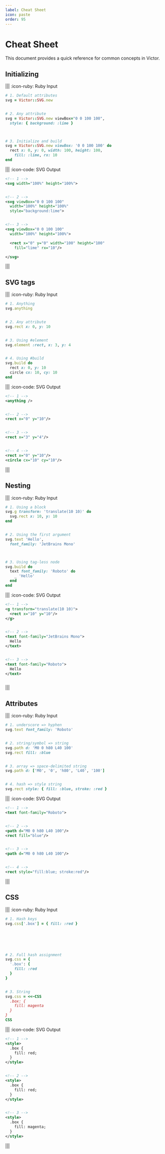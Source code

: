 ```yaml
---
label: Cheat Sheet
icon: paste
order: 95
---
```


# Cheat Sheet

This document provides a quick reference for common concepts in Victor.

## Initializing

||| :icon-ruby: Ruby Input
```ruby
# 1. Default attributes
svg = Victor::SVG.new


# 2. Any attribute
svg = Victor::SVG.new viewBox="0 0 100 100",
  style: { background: :lime }



# 3. Initialize and build
svg = Victor::SVG.new viewBox: '0 0 100 100' do
  rect x: 0, y: 0, width: 100, height: 100,
    fill: :lime, rx: 10
end
```

||| :icon-code: SVG Output
```svg
<!-- 1 -->
<svg width="100%" height="100%">


<!-- 2 -->
<svg viewBox="0 0 100 100"
  width="100%" height="100%"
  style="background:lime">


<!-- 3 -->
<svg viewBox="0 0 100 100"
  width="100%" height="100%">

  <rect x="0" y="0" width="100" height="100"
    fill="lime" rx="10"/>

</svg>
```
|||


## SVG tags

||| :icon-ruby: Ruby Input
```ruby
# 1. Anything
svg.anything


# 2. Any attribute
svg.rect x: 0, y: 10


# 3. Using #element
svg.element :rect, x: 3, y: 4


# 4. Using #build
svg.build do
  rect x: 0, y: 10
  circle cx: 10, cy: 10
end
```

||| :icon-code: SVG Output
```svg
<!-- 1 -->
<anything />


<!-- 2 -->
<rect x="0" y="10"/>


<!-- 3 -->
<rect x="3" y="4"/>


<!-- 4 -->
<rect x="0" y="10"/>
<circle cx="10" cy="10"/>
```
|||


## Nesting

||| :icon-ruby: Ruby Input
```ruby
# 1. Using a block
svg.g transform: 'translate(10 10)' do
  svg.rect x: 10, y: 10
end


# 2. Using the first argument
svg.text 'Hello',
  font_family: 'JetBrains Mono'



# 3. Using tag-less node
svg.build do
  text font_family: 'Roboto' do
    _ 'Hello'
  end
end
```

||| :icon-code: SVG Output
```svg
<!-- 1 -->
<g transform="translate(10 10)">
  <rect x="10" y="10"/>
</g>


<!-- 2 -->
<text font-family="JetBrains Mono">
  Hello
</text>


<!-- 3 -->
<text font-family="Roboto">
  Hello
</text>



```
|||


## Attributes

||| :icon-ruby: Ruby Input
```ruby
# 1. underscore => hyphen
svg.text font_family: 'Roboto'


# 2. string/symbol => string
svg.path d: 'M0 0 h80 L40 100'
svg.rect fill: :blue


# 3. array => space-delimited string
svg.path d: ['M0', '0', 'h80', 'L40', '100']


# 4. hash => style string
svg.rect style: { fill: :blue, stroke: :red }
```


||| :icon-code: SVG Output
```svg
<!-- 1 -->
<text font-family="Roboto">


<!-- 2 -->
<path d="M0 0 h80 L40 100"/>
<rect fill="blue"/>


<!-- 3 -->
<path d="M0 0 h80 L40 100"/>


<!-- 4 -->
<rect style="fill:blue; stroke:red"/>

```
|||


## CSS

||| :icon-ruby: Ruby Input
```ruby
# 1. Hash keys
svg.css['.box'] = { fill: :red }






# 2. Full hash assignment
svg.css = {
  '.box': {
    fill: :red
  }
}


# 3. String
svg.css = <<~CSS
  .box: {
    fill: magenta
  }
}
CSS
```


||| :icon-code: SVG Output
```svg
<!-- 1 -->
<style>
  .box {
    fill: red;
  }
</style>


<!-- 2 -->
<style>
  .box {
    fill: red;
  }
</style>


<!-- 3 -->
<style>
  .box {
    fill: magenta;
  }
</style>
```
|||
